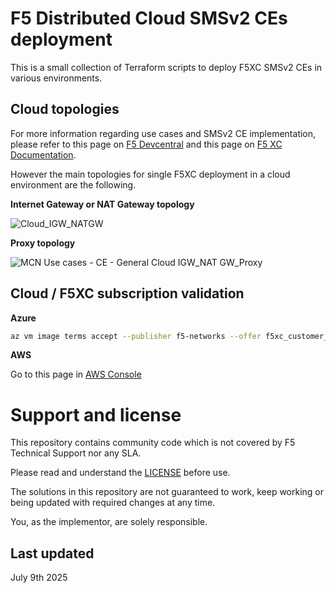 # F5 Distributed Cloud SMSv2 CEs deployment

This is a small collection of Terraform scripts to deploy F5XC SMSv2 CEs in various environments.

## Cloud topologies

For more information regarding use cases and SMSv2 CE implementation, please refer to this page on [F5 Devcentral]() and this page on [F5 XC Documentation](https://docs.cloud.f5.com/docs-v2/multi-cloud-network-connect/how-to/site-management/create-secure-mesh-site-v2).

However the main topologies for single F5XC deployment in a cloud environment are the following.

**Internet Gateway or NAT Gateway topology**

![Cloud_IGW_NATGW](https://github.com/user-attachments/assets/52a7231f-bcda-43f2-a00f-fedb34dd6b4d)

**Proxy topology**

![MCN Use cases - CE - General Cloud IGW_NAT GW_Proxy](https://github.com/user-attachments/assets/3121a6a8-8378-4bc0-a1a5-f4a22e500f85)

## Cloud / F5XC subscription validation

**Azure**

```sh
az vm image terms accept --publisher f5-networks --offer f5xc_customer_edge --plan f5xccebyol
```

**AWS**

Go to this page in [AWS Console](https://aws.amazon.com/marketplace/search/results?searchTerms=F5+Distributed+Cloud+BYOL)

# Support and license

This repository contains community code which is not covered by F5 Technical Support nor any SLA.

Please read and understand the [LICENSE](COPYING.txt) before use. 

The solutions in this repository are not guaranteed to work, keep working or being updated with required changes at any time.

You, as the implementor, are solely responsible.


## Last updated
July 9th 2025